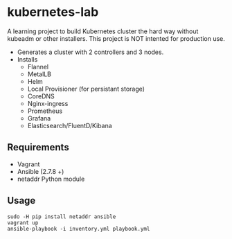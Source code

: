 # kubernetes-lab
A learning project to build Kubernetes cluster the hard way without kubeadm or other installers. This project is NOT intented for production use.

- Generates a cluster with 2 controllers and 3 nodes.
- Installs
    - Flannel
    - MetalLB
    - Helm
    - Local Provisioner (for persistant storage)
    - CoreDNS
    - Nginx-ingress
    - Prometheus
    - Grafana
    - Elasticsearch/FluentD/Kibana

## Requirements
- Vagrant
- Ansible (2.7.8 +)
- netaddr Python module

## Usage
```
sudo -H pip install netaddr ansible
vagrant up
ansible-playbook -i inventory.yml playbook.yml
```
